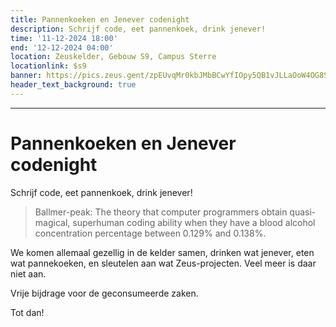 ```yaml
---
title: Pannenkoeken en Jenever codenight
description: Schrijf code, eet pannenkoek, drink jenever!
time: '11-12-2024 18:00'
end: '12-12-2024 04:00'
location: Zeuskelder, Gebouw S9, Campus Sterre
locationlink: $s9
banner: https://pics.zeus.gent/zpEUvqMr0kbJMbBCwYfIOpy5QB1vJLLaOoW4OG8S.jpg
header_text_background: true
---
```

---

# Pannenkoeken en Jenever codenight
Schrijf code, eet pannenkoek, drink jenever!

> Ballmer-peak: The theory that computer programmers obtain quasi-magical, superhuman coding ability when they have a blood alcohol concentration percentage between 0.129% and 0.138%.


We komen allemaal gezellig in de kelder samen, drinken wat jenever, eten wat pannekoeken, en sleutelen aan wat Zeus-projecten. Veel meer is daar niet aan.

Vrije bijdrage voor de geconsumeerde zaken.

Tot dan!

